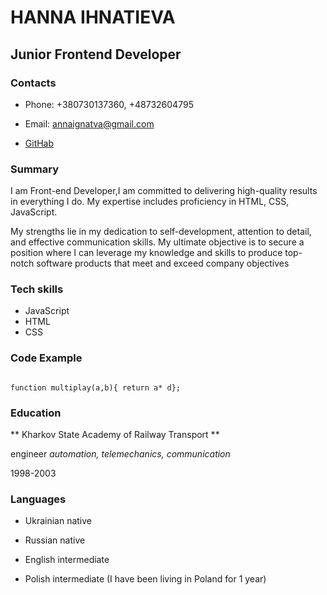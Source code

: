 # HANNA IHNATIEVA

## Junior Frontend Developer

### Contacts
- Phone: +380730137360, +48732604795

- Email: annaignatva@gmail.com

- [GitHab](https://github.com/Ihnatta)

### Summary

I am Front-end Developer,I am committed to delivering high-quality results in everything I do. My expertise includes proficiency in HTML, CSS, JavaScript. 

My strengths lie in my dedication to self-development, attention to detail, and effective communication skills. My ultimate objective is to secure a position where I can leverage my knowledge and skills to produce top-notch software products that meet and exceed company objectives

### Tech skills

- JavaScript
- HTML
- CSS

### Code Example

```

function multiplay(a,b){ return a* d};

 ```

 ### Education

 ** Kharkov State Academy of Railway Transport **

 engineer *automation, telemechanics, communication*

 1998-2003

 ### Languages

- Ukrainian  native

- Russian   native

- English intermediate

- Polish intermediate (I have been living in Poland for 1 year)
